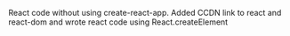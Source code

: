 React code without using create-react-app. Added CCDN link to react and react-dom and wrote react code using React.createElement

